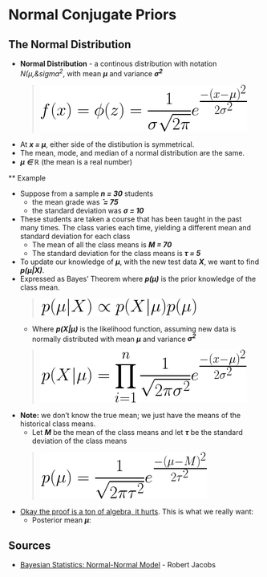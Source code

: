 # Normal Conjugate Priors

## The Normal Distribution

* **Normal Distribution** - a continous distribution with notation <em>N(&mu;,&sigma<sup>2</sup></em>, with mean <strong><em>&mu;</em></strong> and variance <strong><em>&sigma;<sup>2</sup></em></strong>
  > ![normal density](./img/fb256a18-8ac2-4e0c-8e41-5d14f780e8bf.png)<!--
    f(x) = \phi(z) = \frac{1}{\sigma \sqrt{2 \pi } }e^{\frac{-(x - \mu)^2}{2\sigma^2}}
    -->
* At <strong><em>x = &mu;</em></strong>, either side of the distibution is symmetrical.
* The mean, mode, and median of a normal distribution are the same.
* <strong><em>&mu; &isin; &#8477;</em></strong> (the mean is a real number)

** Example

* Suppose from a sample <strong><em>n = 30</em></strong> students
  * the mean grade was <strong><em>&#772; = 75</em></strong>
  * the standard deviation was <strong><em>&sigma; = 10</em></strong>
* These students are taken a course that has been taught in the past many times. The class varies each time, yielding a different mean and standard deviation for each class
  * The mean of all the class means is <strong><em>M = 70</em></strong>
  * The standard deviation for the class means is <strong><em>&tau; = 5</em></strong>
* To update our knowledge of <strong><em>&mu;</em></strong>, with the new test data <strong><em>X</em></strong>, we want to find <strong><em>p(&mu;|X)</em></strong>.
* Expressed as Bayes&rsquo; Theorem where <strong><em>p(&mu;)</em></strong> is the prior knowledge of the class mean.
  > ![Bayes proportion](./img/fd64907c-9e08-43e2-a81e-d58e2df28a22.png)<!--
    p(\mu|X) \propto p(X|\mu) p(\mu)
    -->
  * Where <strong><em>p(X|&mu;)</em></strong> is the likelihood function, assuming new data is normally distributed with mean <strong><em>&mu;</em></strong> and variance <strong><em>&sigma;<sup>2</sub></em></strong>
  > ![Likelihood](./img/3840a96b-0e25-4b1e-9258-c19d822d85b1.png)<!--
    {p(X|\mu) = \prod_{i=1}^{n}\frac{1}{\sqrt{2\pi\sigma^2}}e^{\frac{-(x - \mu)^2}{2\sigma^2}}}
    -->
* <strong>Note:</strong> we don&rsquo;t know the true mean; we just have the means of the historical class means.
  * Let <strong><em>M</em></strong> be the mean of the class means and let <strong><em>&tau;</em></strong> be the standard deviation of the class means
  > ![prior](./img/28a1de0d-eb1d-46a7-8177-ad5bdb6e0c46.png)<!--
    p(\mu) = \frac{1}{\sqrt{2\pi\tau^2} }e^{\frac{-(\mu - M)^2}{2\tau^2}}
    -->
* [Okay the proof is a ton of algebra, it hurts](http://www2.bcs.rochester.edu/sites/jacobslab/cheat_sheet/bayes_Normal_Normal.pdf). This is what we really want:
  * Posterior mean <strong><em>&mu;</em></strong>:

## Sources

* [Bayesian Statistics: Normal-Normal Model](http://www2.bcs.rochester.edu/sites/jacobslab/cheat_sheet/bayes_Normal_Normal.pdf) - Robert Jacobs
<!--
* [The Conjugate Prior for the Normal Distribution](https://people.eecs.berkeley.edu/~jordan/courses/260-spring10/lectures/lecture5.pdf) - Michael I. Jordan
-->
<!--
* [Conjugate Bayesian analysis of the Gaussian distribution](https://www.cs.ubc.ca/~murphyk/Papers/bayesGauss.pdf) - Kevin P. Murphy
* []
-->
